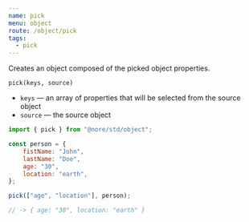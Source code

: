 ```yaml
---
name: pick
menu: object
route: /object/pick
tags:
  - pick
---
```


Creates an object composed of the picked object properties.

`pick(keys, source)`

- `keys` — an array of properties that will be selected from the source object
- `source` — the source object

```js
import { pick } from "@nore/std/object";

const person = {
	fistName: "John",
	lastName: "Doe",
	age: "30",
	location: "earth",
};

pick(["age", "location"], person);

// -> { age: "30", location: "earth" }
```
